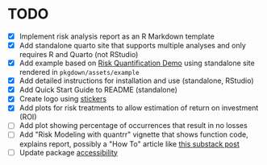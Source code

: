# TODO

- [x] Implement risk analysis report as an R Markdown template
- [x] Add standalone quarto site that supports multiple analyses and only requires R and Quarto (not RStudio)
- [x] Add example based on [Risk Quantification Demo](https://jabenninghoff.github.io/security/analysis/rq-demo.html) using standalone site rendered in `pkgdown/assets/example`
- [x] Add detailed instructions for installation and use (standalone, RStudio)
- [x] Add Quick Start Guide to README (standalone)
- [x] Create logo using [stickers](https://github.com/jabenninghoff/stickers)
- [x] Add plots for risk treatments to allow estimation of return on investment (ROI)
- [ ] Add plot showing percentage of occurrences that result in no losses
- [ ] Add "Risk Modeling with quantrr" vignette that shows function code, explains report, possibly a "How To" article like [this substack post](https://diffuser.substack.com/p/how-to-build-a-loss-exceedance-curve)
- [ ] Update package [accessibility](https://pkgdown.r-lib.org/articles/accessibility.html)
